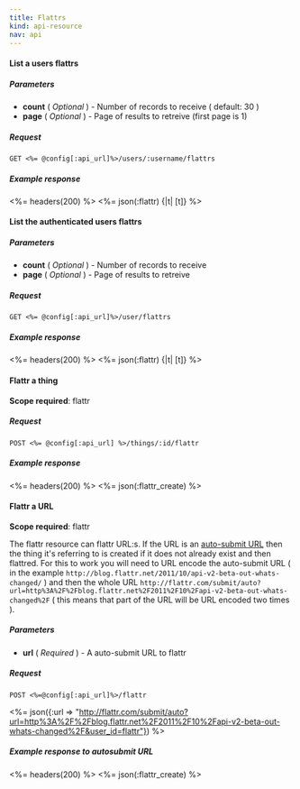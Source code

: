 ```yaml
---
title: Flattrs
kind: api-resource
nav: api
---
```


#### List a users flattrs

##### Parameters

- **count** ( _Optional_ ) - Number of records to receive ( default: 30 )
- **page** ( _Optional_ ) - Page of results to retreive (first page is 1)

##### Request
```
GET <%= @config[:api_url]%>/users/:username/flattrs
```

##### Example response
<%= headers(200) %>
<%= json(:flattr) {|t| [t]} %>

####  List the authenticated users flattrs

##### Parameters

- **count** ( _Optional_ ) - Number of records to receive
- **page** ( _Optional_ ) - Page of results to retreive

##### Request
```
GET <%= @config[:api_url]%>/user/flattrs
```

##### Example response
<%= headers(200) %>
<%= json(:flattr) {|t| [t]} %>

#### Flattr a thing

**Scope required**: flattr

##### Request
```
POST <%= @config[:api_url] %>/things/:id/flattr
```

##### Example response
<%= headers(200) %>
<%= json(:flattr_create) %>

#### Flattr a URL

**Scope required**: flattr

The flattr resource can flattr URL:s. If the URL is an [auto-submit URL](/auto-submit) then the thing it's referring to is created if it does not already exist and then flattred. For this to work you will need to URL encode the auto-submit URL ( in the example `http://blog.flattr.net/2011/10/api-v2-beta-out-whats-changed/` ) and then the whole URL `http://flattr.com/submit/auto?url=http%3A%2F%2Fblog.flattr.net%2F2011%2F10%2Fapi-v2-beta-out-whats-changed%2F` ( this means that part of the URL will be URL encoded two times ).

##### Parameters

- **url** ( _Required_ ) - A auto-submit URL to flattr

##### Request
```
POST <%=@config[:api_url]%>/flattr
```
<%= json({:url => "http://flattr.com/submit/auto?url=http%3A%2F%2Fblog.flattr.net%2F2011%2F10%2Fapi-v2-beta-out-whats-changed%2F&user_id=flattr"}) %>

##### Example response to autosubmit URL

<%= headers(200) %>
<%= json(:flattr_create) %>
